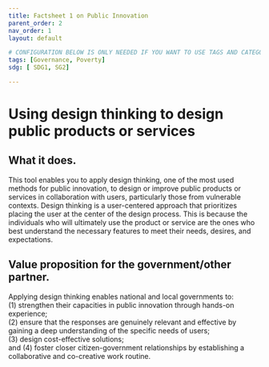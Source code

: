 ```yaml
---
title: Factsheet 1 on Public Innovation
parent_order: 2
nav_order: 1
layout: default

# CONFIGURATION BELOW IS ONLY NEEDED IF YOU WANT TO USE TAGS AND CATEGORY IN THE TOOLKIT
tags: [Governance, Poverty]
sdg: [ SDG1, SG2]

---
```


# Using design thinking to design public products or services 

## What it does.  
This tool enables you to apply design thinking, one of the most used methods for public innovation, to design or improve public products or services in collaboration with users, particularly those from vulnerable contexts. Design thinking is a user-centered approach that prioritizes placing the user at the center of the design process. This is because the individuals who will ultimately use the product or service are the ones who best understand the necessary features to meet their needs, desires, and expectations. 

## Value proposition for the government/other partner.  
Applying design thinking enables national and local governments to:  
(1) strengthen their capacities in public innovation through hands-on experience;  
(2) ensure that the responses are genuinely relevant and effective by gaining a deep understanding of the specific needs of users;  
(3) design cost-effective solutions;  
and (4) foster closer citizen-government relationships by establishing a collaborative and co-creative work routine. 

 
